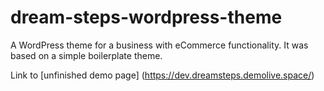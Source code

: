 # dream-steps-wordpress-theme

A WordPress theme for a business with eCommerce functionality.
It was based on a simple boilerplate theme.

Link to [unfinished demo page] (https://dev.dreamsteps.demolive.space/)
